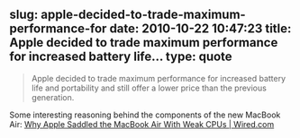 slug: apple-decided-to-trade-maximum-performance-for
date: 2010-10-22 10:47:23
title: Apple decided to trade maximum performance for increased battery life...
type: quote
---

> Apple decided to trade maximum performance for increased battery life and portability and still offer a lower price than the previous generation.

Some interesting reasoning behind the components of the new MacBook Air: [Why Apple Saddled the MacBook Air With Weak CPUs | Wired.com](http://www.wired.com/gadgetlab/2010/10/macbook-air-weak-cpus/)
